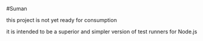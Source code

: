 #Suman

this project is not yet ready for consumption

it is intended to be a superior and simpler version of test runners for Node.js